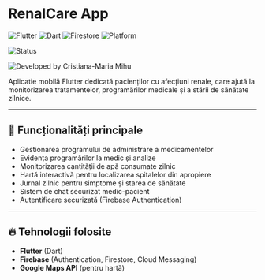 # RenalCare App

![Flutter](https://img.shields.io/badge/Flutter-3.29.2-blue?logo=flutter)
![Dart](https://img.shields.io/badge/Dart-3.7.2-blue?logo=dart)
![Firestore](https://img.shields.io/badge/Firebase-Firestore-orange?logo=firebase)
![Platform](https://img.shields.io/badge/Platform-Android-brightgreen?logo=android)

![Status](https://img.shields.io/badge/Status-In%20Development-yellow)

![Developed by Cristiana-Maria Mihu](https://img.shields.io/badge/Developed%20by-Cristiana--Maria%20Mihu-blueviolet)


Aplicatie mobilă Flutter dedicată pacienților cu afecțiuni renale, care ajută la monitorizarea tratamentelor, programărilor medicale și a stării de sănătate zilnice.

---

## 📱 Funcționalități principale

- Gestionarea programului de administrare a medicamentelor
- Evidența programărilor la medic și analize
- Monitorizarea cantității de apă consumate zilnic
- Hartă interactivă pentru localizarea spitalelor din apropiere
- Jurnal zilnic pentru simptome și starea de sănătate
- Sistem de chat securizat medic-pacient
- Autentificare securizată (Firebase Authentication)

---

## 🔥 Tehnologii folosite

- **Flutter** (Dart)
- **Firebase** (Authentication, Firestore, Cloud Messaging)
- **Google Maps API** (pentru hartă)
